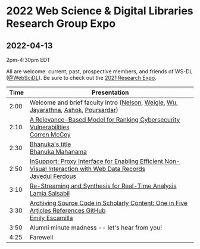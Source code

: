 # 2022 Web Science &amp; Digital Libraries Research Group Expo
## 2022-04-13

2pm-4:30pm EDT

All are welcome: current, past, prospective members, and friends of WS-DL ([@WebSciDL](https://twitter.com/WebSciDL)).  Be sure to check out the [2021 Research Expo](https://github.com/oduwsdl/2021-research-expo/).

| Time  | Presentation |
| --- | --- |
| 2:00  | Welcome and brief faculty intro ([Nelson](https://twitter.com/phonedude_mln), [Weigle](https://twitter.com/weiglemc), [Wu](https://twitter.com/fanchyna), [Jayarathna](https://twitter.com/openmaze), [Ashok](https://twitter.com/VikasGAshok1), [Poursardar](https://twitter.com/Faryane))  |
| 2:10  | [A Relevance-Based Model for Ranking Cybersecurity Vulnerabilities]() <br>[Corren McCoy](https://twitter.com/CorrenMcCoy) |
| 2:30 | [Bhanuka's title]() <br> [Bhanuka Mahanama](https://twitter.com/mahanama94) |
| 2:50 | [InSupport: Proxy Interface for Enabling Efficient Non- Visual Interaction with Web Data Records](https://dl.acm.org/doi/10.1145/3490099.3511126) <br> [Javedul Ferdous](https://twitter.com/jaf_ferdous) |
| 3:10 | [Re-Streaming and Synthesis for Real-Time Analysis]() <br> [Lamia Salsabil](https://twitter.com/liya_lamia) |
| 3:30 | [Archiving Source Code in Scholarly Content: One in Five Articles References GitHub]() <br> [Emily Escamilla](https://twitter.com/EmilyEscamilla_) |
| 3:50 | Alumni minute madness -- let's hear from you! |
| 4:25 | Farewell | 


